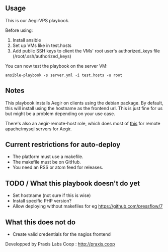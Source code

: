 Usage
-----

This is our AegirVPS playbook.

Before using:

1. Install ansible
2. Set up VMs like in test.hosts
3. Add public SSH keys to client the VMs' root user's authorized\_keys file (/root/.ssh/authorized\_keys)

You can now test the playbook on the server VM:

    ansible-playbook -s server.yml -i test.hosts -u root

Notes
-----

This playbook installs Aegir on clients using the debian package. By default, this will install using the hostname as the frontend url. This is just fine for us but might be a problem depending on your use case.

There's also an aegir-remote-host role, which does most of [this](http://community.aegirproject.org/node/30/) for remote apache/mysql servers for Aegir.

Current restrictions for auto-deploy
------------------------------------

* The platform must use a makefile.
* The makefile must be on GitHub.
* You need an RSS or atom feed for releases.

TODO / What this playbook doesn't do yet
----------------------------------------

* Set hostname (not sure if this is wise)
* Install specific PHP version?
* Allow deploying without makefiles for eg https://github.com/pressflow/7

What this does not do
---------------------

* Create valid credentials for the nagios frontend

Developped by Praxis Labs Coop : http://praxis.coop
